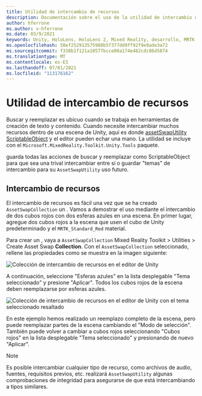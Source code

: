 ```yaml
---
title: Utilidad de intercambio de recursos
description: Documentación sobre el uso de la utilidad de intercambio de recursos en MRTK para Unity.
author: hferrone
ms.author: v-hferrone
ms.date: 03/9/2021
keywords: Unity, HoloLens, HoloLens 2, Mixed Reality, desarrollo, MRTK
ms.openlocfilehash: 50ef252913575988b5f377dd9ff92f9e9ade3a72
ms.sourcegitcommit: f338b1f121a10577bcce08a174e462cdc86d5874
ms.translationtype: MT
ms.contentlocale: es-ES
ms.lasthandoff: 07/01/2021
ms.locfileid: "113176162"
---
```

# <a name="asset-swap-utility"></a>Utilidad de intercambio de recursos

Buscar y reemplazar es ubicuo cuando se trabaja en herramientas de creación de texto y contenido. Cuando necesite intercambiar muchos recursos dentro de una escena de Unity, aquí es donde [assetSwapUtility](xref:Microsoft.MixedReality.Toolkit.Utilities.Editor.AssetSwapUtility) [ScriptableObject](https://docs.unity3d.com/Manual/class-ScriptableObject.html) y el editor pueden echar una mano. La utilidad se incluye con el `Microsoft.MixedReality.Toolkit.Unity.Tools` paquete.

guarda todas las acciones de buscar y reemplazar como ScriptableObject para que sea una trival intercambiar entre sí o guardar "temas" de intercambio para su `AssetSwapUtility` uso futuro.

## <a name="swapping-assets"></a>Intercambio de recursos

El intercambio de recursos es fácil una vez que se ha creado `AssetSwapCollection` un . Vamos a demostrar el uso mediante el intercambio de dos cubos rojos con dos esferas azules en una escena. En primer lugar, agregue dos cubos rojos a la escena que usen el cubo de Unity predeterminado y el `MRTK_Standard_Red` material.

Para crear un , vaya a `AssetSwapCollection` Mixed Reality Toolkit > Utilities > Create Asset Swap **Collection**. Con el `AssetSwapCollection` seleccionado, rellene las propiedades como se muestra en la imagen siguiente:

![Colección de intercambio de recursos en el editor de Unity](images/asset-swap-img-01.png)

A continuación, seleccione "Esferas azules" en la lista desplegable "Tema seleccionado" y presione "Aplicar". Todos los cubos rojos de la escena deben reemplazarse por esferas azules.

![Colección de intercambio de recursos en el editor de Unity con el tema seleccionado resaltado](images/asset-swap-img-02.png)

En este ejemplo hemos realizado un reemplazo completo de la escena, pero puede reemplazar partes de la escena cambiando el "Modo de selección". También puede volver a cambiar a cubos rojos seleccionando "Cubos rojos" en la lista desplegable "Tema seleccionado" y presionando de nuevo "Aplicar".

> [!NOTE]
> Es posible intercambiar cualquier tipo de recurso, como archivos de audio, fuentes, requisitos previos, etc. realizará `AssetSwapUtility` algunas comprobaciones de integridad para asegurarse de que está intercambiando a tipos similares.
